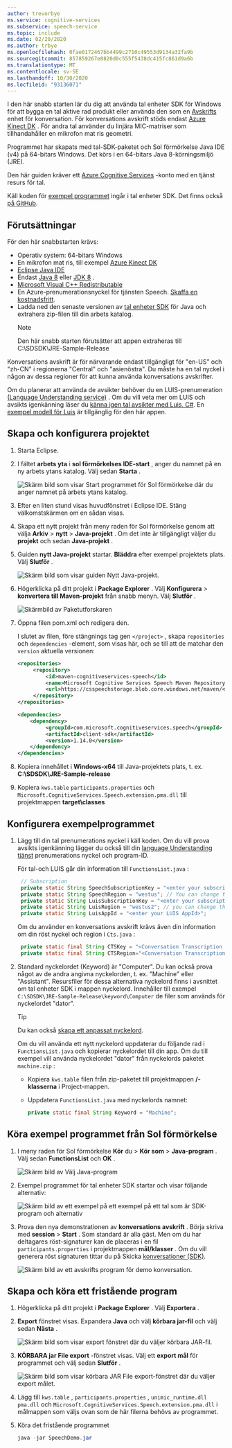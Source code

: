 ```yaml
---
author: trevorbye
ms.service: cognitive-services
ms.subservice: speech-service
ms.topic: include
ms.date: 02/20/2020
ms.author: trbye
ms.openlocfilehash: 0fae0172467bb4499c2710c49553d9134a32fa9b
ms.sourcegitcommit: 857859267e0820d0c555f5438dc415fc861d9a6b
ms.translationtype: MT
ms.contentlocale: sv-SE
ms.lasthandoff: 10/30/2020
ms.locfileid: "93136071"
---
```

I den här snabb starten lär du dig att använda tal enheter SDK för Windows för att bygga en tal aktive rad produkt eller använda den som en [Avskrifts](../conversation-transcription-service.md) enhet för konversation. För konversations avskrift stöds endast [Azure Kinect DK](https://azure.microsoft.com/services/kinect-dk/) . För andra tal använder du linjära MIC-matriser som tillhandahåller en mikrofon mat ris geometri.

Programmet har skapats med tal-SDK-paketet och Sol förmörkelse Java IDE (v4) på 64-bitars Windows. Det körs i en 64-bitars Java 8-körningsmiljö (JRE).

Den här guiden kräver ett [Azure Cognitive Services](../get-started.md) -konto med en tjänst resurs för tal.

Käll koden för [exempel programmet](https://aka.ms/sdsdk-download-JRE) ingår i tal enheter SDK. Det finns också [på GitHub](https://github.com/Azure-Samples/Cognitive-Services-Speech-Devices-SDK).

## <a name="prerequisites"></a>Förutsättningar

För den här snabbstarten krävs:

* Operativ system: 64-bitars Windows
* En mikrofon mat ris, till exempel [Azure Kinect DK](https://azure.microsoft.com/services/kinect-dk/)
* [Eclipse Java IDE](https://www.eclipse.org/downloads/)
* Endast [Java 8](https://www.oracle.com/technetwork/java/javase/downloads/jre8-downloads-2133155.html) eller [JDK 8](https://www.oracle.com/technetwork/java/javase/downloads/index.html) .
* [Microsoft Visual C++ Redistributable](https://support.microsoft.com/help/2977003/the-latest-supported-visual-c-downloads)
* En Azure-prenumerationsnyckel för tjänsten Speech. [Skaffa en kostnadsfritt](../get-started.md).
* Ladda ned den senaste versionen av [tal enheter SDK](https://aka.ms/sdsdk-download-JRE) för Java och extrahera zip-filen till din arbets katalog.
   > [!NOTE]
   > Den här snabb starten förutsätter att appen extraheras till C:\SDSDK\JRE-Sample-Release

Konversations avskrift är för närvarande endast tillgängligt för "en-US" och "zh-CN" i regionerna "Central" och "asienöstra". Du måste ha en tal nyckel i någon av dessa regioner för att kunna använda konversations avskrifter.

Om du planerar att använda de avsikter behöver du en LUIS-prenumeration [(Language Understanding service)](https://docs.microsoft.com/azure/cognitive-services/luis/azureibizasubscription) . Om du vill veta mer om LUIS och avsikts igenkänning läser du [känna igen tal avsikter med Luis, C#](https://docs.microsoft.com/azure/cognitive-services/speech-service/how-to-recognize-intents-from-speech-csharp). En [exempel modell för Luis](https://aka.ms/sdsdk-luis) är tillgänglig för den här appen.

## <a name="create-and-configure-the-project"></a>Skapa och konfigurera projektet

1. Starta Eclipse.

1. I fältet **arbets yta** i **sol förmörkelses IDE-start** , anger du namnet på en ny arbets ytans katalog. Välj sedan **Starta** .

   ![Skärm bild som visar Start programmet för Sol förmörkelse där du anger namnet på arbets ytans katalog.](../media/speech-devices-sdk/eclipse-launcher.png)

1. Efter en liten stund visas huvudfönstret i Eclipse IDE. Stäng välkomstskärmen om en sådan visas.

1. Skapa ett nytt projekt från meny raden för Sol förmörkelse genom att välja **Arkiv**  >  **nytt**  >  **Java-projekt** . Om det inte är tillgängligt väljer du **projekt** och sedan **Java-projekt** .

1. Guiden **nytt Java-projekt** startar. **Bläddra** efter exempel projektets plats. Välj **Slutför** .

   ![Skärm bild som visar guiden Nytt Java-projekt.](../media/speech-devices-sdk/eclipse-new-java-project.png)

1. Högerklicka på ditt projekt i **Package Explorer** . Välj **Konfigurera**  >  **konvertera till Maven-projekt** från snabb menyn. Välj **Slutför** .

   ![Skärmbild av Paketutforskaren](../media/speech-devices-sdk/eclipse-convert-to-maven.png)

1. Öppna filen pom.xml och redigera den.

    I slutet av filen, före stängnings tag gen `</project>` , skapa `repositories` och `dependencies` -element, som visas här, och se till att de matchar den `version` aktuella versionen:
    ```xml
    <repositories>
         <repository>
             <id>maven-cognitiveservices-speech</id>
             <name>Microsoft Cognitive Services Speech Maven Repository</name>
             <url>https://csspeechstorage.blob.core.windows.net/maven/</url>
         </repository>
    </repositories>
 
    <dependencies>
        <dependency>
             <groupId>com.microsoft.cognitiveservices.speech</groupId>
             <artifactId>client-sdk</artifactId>
             <version>1.14.0</version>
        </dependency>
    </dependencies>
   ```

1. Kopiera innehållet i **Windows-x64** till Java-projektets plats, t. ex. **C:\SDSDK\JRE-Sample-release**

1. Kopiera `kws.table` `participants.properties` och `Microsoft.CognitiveServices.Speech.extension.pma.dll` till projektmappen **target\classes**

## <a name="configure-the-sample-application"></a>Konfigurera exempelprogrammet

1. Lägg till din tal prenumerations nyckel i käll koden. Om du vill prova avsikts igenkänning lägger du också till din [language Understanding tjänst](https://azure.microsoft.com/services/cognitive-services/language-understanding-intelligent-service/) prenumerations nyckel och program-ID.

   För tal-och LUIS går din information till `FunctionsList.java` :

   ```java
    // Subscription
    private static String SpeechSubscriptionKey = "<enter your subscription info here>";
    private static String SpeechRegion = "westus"; // You can change this if your speech region is different.
    private static String LuisSubscriptionKey = "<enter your subscription info here>";
    private static String LuisRegion = "westus2"; // you can change this, if you want to test the intent, and your LUIS region is different.
    private static String LuisAppId = "<enter your LUIS AppId>";
   ```

   Om du använder en konversations avskrift krävs även din information om din röst nyckel och region i `Cts.java` :

   ```java
    private static final String CTSKey = "<Conversation Transcription Service Key>";
    private static final String CTSRegion="<Conversation Transcription Service Region>";// Region may be "centralus" or "eastasia"
   ```

1. Standard nyckelordet (Keyword) är "Computer". Du kan också prova något av de andra angivna nyckelorden, t. ex. "Machine" eller "Assistant". Resursfiler för dessa alternativa nyckelord finns i avsnittet om tal enheter SDK i mappen nyckelord. Innehåller till exempel `C:\SDSDK\JRE-Sample-Release\keyword\Computer` de filer som används för nyckelordet "dator".

    > [!TIP]
    > Du kan också [skapa ett anpassat nyckelord](../speech-devices-sdk-create-kws.md).

    Om du vill använda ett nytt nyckelord uppdaterar du följande rad i `FunctionsList.java` och kopierar nyckelordet till din app. Om du till exempel vill använda nyckelordet "dator" från nyckelords paketet `machine.zip` :

   * Kopiera `kws.table` filen från zip-paketet till projektmappen **/-klasserna** i Project-mappen.
   * Uppdatera `FunctionsList.java` med nyckelords namnet:

     ```java
     private static final String Keyword = "Machine";
     ```

## <a name="run-the-sample-application-from-eclipse"></a>Köra exempel programmet från Sol förmörkelse

1. I meny raden för Sol förmörkelse **Kör** du  >  **Kör som**  >  **Java-program** . Välj sedan **FunctionsList** och **OK** .

   ![Skärm bild av Välj Java-program](../media/speech-devices-sdk/eclipse-run-sample.png)

1. Exempel programmet för tal enheter SDK startar och visar följande alternativ:

   ![Skärm bild av ett exempel på ett exempel på ett tal som är SDK-program och alternativ](../media/speech-devices-sdk/java-sample-app-windows.png)

1. Prova den nya demonstrationen av **konversations avskrift** . Börja skriva med **session**  >  **Start** . Som standard är alla gäst. Men om du har deltagares röst-signaturer kan de placeras i en fil `participants.properties` i projektmappen **mål/klasser** . Om du vill generera röst signaturen tittar du på Skicka [konversationer (SDK)](../how-to-use-conversation-transcription-service.md).

   ![Skärm bild av ett avskrifts program för demo konversation.](../media/speech-devices-sdk/cts-sample-app-windows.png)

## <a name="create-and-run-a-standalone-application"></a>Skapa och köra ett fristående program

1. Högerklicka på ditt projekt i **Package Explorer** . Välj **Exportera** .

1. **Export** fönstret visas. Expandera **Java** och välj **körbara jar-fil** och välj sedan **Nästa** .

   ![Skärm bild som visar export fönstret där du väljer körbara JAR-fil.](../media/speech-devices-sdk/eclipse-export-windows.png)

1. **KÖRBARA jar File export** -fönstret visas. Välj ett **export mål** för programmet och välj sedan **Slutför** .

   ![Skärm bild som visar körbara JAR File export-fönstret där du väljer export målet.](../media/speech-devices-sdk/eclipse-export-jar-windows.png)

1. Lägg till `kws.table` , `participants.properties` , `unimic_runtime.dll` `pma.dll` och `Microsoft.CognitiveServices.Speech.extension.pma.dll` i målmappen som väljs ovan som de här filerna behövs av programmet.

1. Köra det fristående programmet

   ```powershell
   java -jar SpeechDemo.jar
   ```
